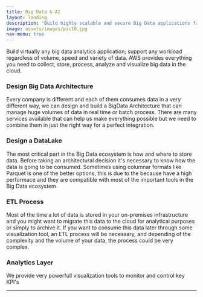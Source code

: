 ```yaml
---
title: Big Data & AI
layout: landing
description: 'Build highly scalable and secure Big Data applications fast. No hardware to procure, no infrastructure to maintain.'
image: assets/images/pic10.jpg
nav-menu: true
---
```


<!-- Main -->
<div id="main">

<!-- One -->
<section id="one">
	<div class="inner">

<!-- Content -->
<p>Build virtually any big data analytics application; support any workload regardless of volume, speed and variety of data. AWS provides everything you need to collect, store, process, analyze and visualize big data in the cloud.</p>
<div class="row">
	<div class="6u 12u$(small)">
		<h3>Design Big Data Architecture</h3>
		<p>Every company is different and each of them consumes data in a very different way, we can design and build a BigData Architecture that can manage huge volumes of data in real time or batch process. There are many services available that can help us make everything possible but we need to combine them in just the right way for a perfect integration.</p>
	</div>
	<div class="6u$ 12u$(small)">
		<h3>Design a DataLake</h3>
		<p>The most critical part in the Big Data ecosystem is how and where to store data. Before taking an architectural decision it's necessary to know how the data is going to be consumed. Sometimes using columnar formats like Parquet is one of the better options, this is due to the because have a high performace and they are compatible with most of the important tools in the Big Data ecosystem</p>
	</div>
	<!-- Break -->
	<div class="6u 12u$(small)">
		<h3>ETL Process</h3>
		<p>Most of the time a lot of data is stored in your on-premises infrastructure and you might want to migrate this data to the cloud for analytical purposes or simply to archive it. If you want to consume this data later through some visualization tool, an ETL process will be necessary, and depending of the complexity and the volume of your data, the process could be very complex.</p>
	</div>
	<div class="6u 12u$(small)">
		<h3>Analytics Layer</h3>
		<p>We provide very powerfull visualization tools to monitor and control key KPI's</p>
	</div>
</div>

<hr class="major" />

</div>
